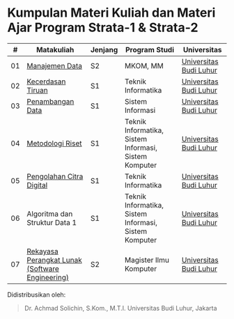 # Kumpulan Materi Kuliah dan Materi Ajar Program Strata-1 & Strata-2


| #  | Matakuliah        | Jenjang | Program Studi      | Universitas            |
|----|-------------------|---------|--------------------|------------------------|
| 01 | [Manajemen Data](./manajemen-data)    | S2      | MKOM, MM           | [Universitas Budi Luhur](http://budiluhur.ac.id) |
| 02 | [Kecerdasan Tiruan](./kecerdasan-tiruan/kecerdasan-tiruan-index.md) | S1      | Teknik Informatika | [Universitas Budi Luhur](http://budiluhur.ac.id) |
| 03 | [Penambangan Data](./penambangan-data/dmindex.md)  | S1      | Sistem Informasi   | [Universitas Budi Luhur](http://budiluhur.ac.id) |
| 04 | [Metodologi Riset](./Metodologi%20Penelitian)  | S1      | Teknik Informatika, Sistem Informasi, Sistem Komputer   | [Universitas Budi Luhur](http://budiluhur.ac.id) |
| 05 | [Pengolahan Citra Digital](./pengolahan-citra-digital)  | S1      | Teknik Informatika   | [Universitas Budi Luhur](http://budiluhur.ac.id) |
| 06 | Algoritma dan Struktur Data 1  | S1      | Teknik Informatika, Sistem Informasi, Sistem Komputer   | [Universitas Budi Luhur](http://budiluhur.ac.id) |
| 07 | [Rekayasa Perangkat Lunak (Software Engineering)](./rekayasa-perangkat-lunak-software-engineering)  | S2      | Magister Ilmu Komputer   | [Universitas Budi Luhur](http://budiluhur.ac.id) |

Didistribusikan oleh:
> Dr. Achmad Solichin, S.Kom., M.T.I.
> Universitas Budi Luhur, Jakarta
